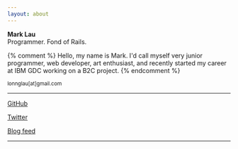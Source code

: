 ```yaml
---
layout: about
---
```


**Mark Lau**<br>
Programmer. Fond of Rails.

{% comment %}
Hello, my name is Mark. I\'d call myself very junior programmer, web developer, art enthusiast, and recently started my career at IBM GDC working on a B2C project.
{% endcomment %}

<small>lonnglau[at]gmail.com</small>

---

<div class="links">
  <a href="https://github.com/lonn" target="_blank">GitHub</a>

  <a href="https://twitter.com/lnglau" target="_blank">Twitter</a>

  <!-- <a href="#" target="_blank">###</a> -->

  <!-- <a href="#" target="_blank">###</a> -->

  <a href="/feed.xml" target="_blank">Blog feed</a>
</div>

---